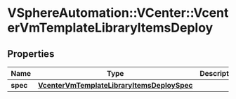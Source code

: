 # VSphereAutomation::VCenter::VcenterVmTemplateLibraryItemsDeploy

## Properties
Name | Type | Description | Notes
------------ | ------------- | ------------- | -------------
**spec** | [**VcenterVmTemplateLibraryItemsDeploySpec**](VcenterVmTemplateLibraryItemsDeploySpec.md) |  | [optional] 


